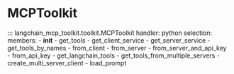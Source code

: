 # MCPToolkit

::: langchain_mcp_toolkit.toolkit.MCPToolkit
    handler: python
    selection:
      members:
        - __init__
        - get_tools
        - get_client_service
        - get_server_service
        - get_tools_by_names
        - from_client
        - from_server
        - from_server_and_api_key
        - from_api_key
        - get_langchain_tools
        - get_tools_from_multiple_servers
        - create_multi_server_client
        - load_prompt 
